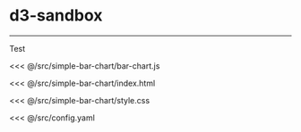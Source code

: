 # d3-sandbox
---

Test

<ScriptEditor>

<<< @/src/simple-bar-chart/bar-chart.js

<<< @/src/simple-bar-chart/index.html

<<< @/src/simple-bar-chart/style.css

<<< @/src/config.yaml

</ScriptEditor>

